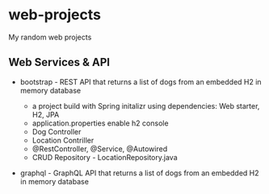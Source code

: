 # web-projects
My random web projects

## Web Services & API
- bootstrap - REST API that returns a list of dogs from an embedded H2 in memory database
     - a project build with Spring initalizr using dependencies: Web starter, H2, JPA
     - application.properties enable h2 console
     - Dog Controller
     - Location Contriller
     - @RestController, @Service, @Autowired
     - CRUD Repository - LocationRepository.java

- graphql - GraphQL API that returns a list of dogs from an embedded H2 in memory database
